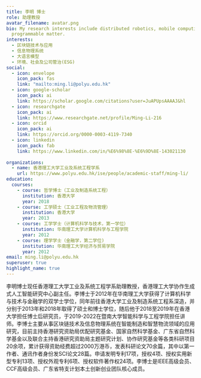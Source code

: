 ```yaml
---
title: 李明 博士
role: 助理教授
avatar_filename: avatar.png
bio: My research interests include distributed robotics, mobile computing and
  programmable matter.
interests:
  - 区块链技术与应用
  - 信息物理系统
  - 大语言模型
  - 环境、社会及公司管治(ESG)
social:
  - icon: envelope
    icon_pack: fas
    link: "mailto:ming.li@polyu.edu.hk"
  - icon: google-scholar
    icon_pack: ai
    link: https://scholar.google.com/citations?user=JuAPUpsAAAAJ&hl
  - icon: researchgate
    icon_pack: ai
    link: https://www.researchgate.net/profile/Ming-Li-216
  - icon: orcid
    icon_pack: ai
    link: https://orcid.org/0000-0003-4119-7340
  - icon: linkedin
    icon_pack: fab
    link: https://www.linkedin.com/in/%E6%98%8E-%E6%9D%8E-143021130
    
organizations:
  - name: 香港理工大学工业及系统工程学系
    url: https://www.polyu.edu.hk/ise/people/academic-staff/ming-li/
education:
  courses:
    - course: 哲学博士（工业及制造系统工程）
      institution: 香港大学 
      year: 2018
    - course: 工学硕士（工业工程及物流管理）
      institution: 香港大学
      year: 2013
    - course: 工学学士（计算机科学与技术，第一学位）
      institution: 华南理工大学计算机科学与工程学院
      year: 2012
    - course: 理学学士（金融学，第二学位)
      institution: 华南理工大学经济与贸易学院
      year: 2012
email: ming.li@polyu.edu.hk
superuser: true
highlight_name: true
---
```

李明博士现任香港理工大学工业及系统工程学系助理教授，香港理工大学协作生成式人工智能研究中心副主任。李博士于2012年在华南理工大学获得了计算机科学与技术与金融学的双学士学位，同年前往香港大学工业及制造系统工程系深造，并分别于2013年和2018年取得了硕士和博士学位，随后他于2018至2019年在香港大学担任博士后研究员，于2019-2022在暨南大学智能科学与工程学院担任讲师。李博士主要从事区块链技术及信息物理系统在智能制造和智慧物流领域的应用研究，目前主持香港研究资助局优配研究基金、国家自然科学基金、广东省自然科学基金以及联合主持香港研究资助局主题研究计划、协作研究基金等各类科研项目20余项，累计获得资助经费超过2000万港币，发表科研论文70余篇，其中以第一作者、通讯作者身份发SCI论文28篇。申请发明专利17项，授权4项、授权实用新型专利13项、授权外观专利6项、授权软件著作权24项。李博士是IEEE高级会员、CCF高级会员、广东省特支计划本土创新创业团队核心成员。

